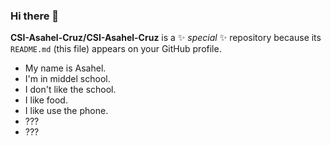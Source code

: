 ### Hi there 👋
**CSI-Asahel-Cruz/CSI-Asahel-Cruz** is a ✨ _special_ ✨ repository because its `README.md` (this file) appears on your GitHub profile.
- My name is Asahel.
- I'm in middel school.
- I don't like the school.
- I like food.
- I like use the phone.
- ???
- ???
